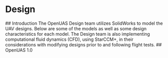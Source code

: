 # Design
<!-- comment out --!>

## Introduction
The OpenUAS Design team utilizes SolidWorks to model the UAV designs. Below are some of the models as well as some design characteristics for each model. The Design team is also implementing computational fluid dynamics (CFD), using StarCCM+, in their considerations with modifying designs prior to and following flight tests.

## OpenUAS 1.0


